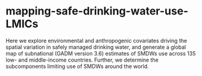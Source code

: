 # mapping-safe-drinking-water-use-LMICs
Here we explore environmental and anthropogenic covariates driving the spatial variation in safely managed drinking water, and generate a global map of subnational (GADM version 3.6) estimates of SMDWs use across 135 low- and middle-income countries. Further, we determine the subcomponents limiting use of SMDWs around the world. 
